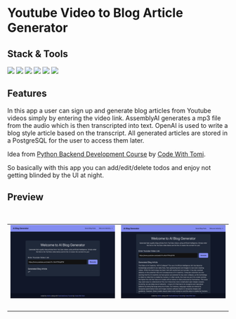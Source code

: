 # Youtube Video to Blog Article Generator

## Stack & Tools

<div>
<img src="https://img.shields.io/badge/Django-092E20.svg?style=for-the-badge&logo=Django&logoColor=white" />
<img src="https://img.shields.io/badge/PostgreSQL-4169E1.svg?style=for-the-badge&logo=postgresql&logoColor=white" />
<img src="https://img.shields.io/badge/Tailwind%20CSS-06B6D4.svg?style=for-the-badge&logo=Tailwind-CSS&logoColor=white" />
<img src="https://img.shields.io/badge/OpenAI-412991.svg?style=for-the-badge&logo=OpenAI&logoColor=white" />
<img src="https://img.shields.io/badge/assemblyai-2048cb?style=for-the-badge" />
<img src="https://img.shields.io/badge/aiven-fc4436?style=for-the-badge" />
</div>

## Features

In this app a user can sign up and generate blog articles from Youtube videos simply by entering the video link. AssemblyAI generates a mp3 file from the audio which is then transcripted into text. OpenAI is used to write a blog style article based on the transcript. All generated articles are stored in a PostgreSQL for the user to access them later.

Idea from [Python Backend Development Course](https://youtu.be/ftKiHCDVwfA?si=9-jNn8F5gm3Wbtcb) by [Code With Tomi](https://www.youtube.com/@CodeWithTomi).

So basically with this app you can add/edit/delete todos and enjoy not getting blinded by the UI at night.

## Preview

<table>
<tbody>

<!--# 1. Reihe  ---------- -->
<tr>

<td align="center">
<img src="./github/ai-blog-1.png"/>
</td>

<td align="center">
<img src="./github/ai-blog-2.png"/>
</td>

</tr>

<!--# 2. Reihe  ---------- -->
<tr>

<td align="center">
<img>
</td>

<td align="center">

</td>
<img>
</tr>

</tbody>
</table>
